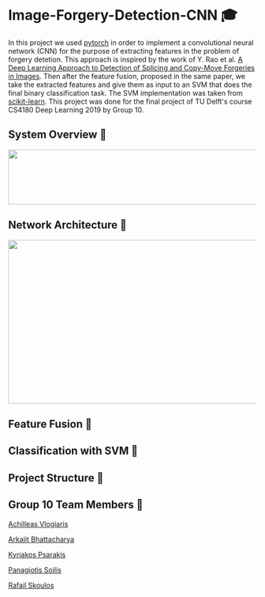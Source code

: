 # Image-Forgery-Detection-CNN :mortar_board:

In this project we used [pytorch](https://pytorch.org/) in order to implement a convolutional neural network (CNN) for the purpose of extracting features in the problem of forgery detetion. This approach is inspired by the work of Y. Rao et al. [A Deep Learning Approach to Detection of Splicing and Copy-Move Forgeries in Images](https://ieeexplore.ieee.org/stamp/stamp.jsp?arnumber=7823911). Then after the feature fusion, proposed in the same paper, we take the extracted features and give them as input to an SVM that does the final binary classification task. The SVM implementation was taken from [scikit-learn](https://scikit-learn.org/stable/). This project was done for the final project of TU Delft's course CS4180 Deep Learning 2019 by Group 10.


## System Overview :scroll:


<p align="center">
  <img src="https://github.com/kPsarakis/Image-Forgery-Detection-CNN/blob/master/reports/images/pipeline.png" height="111" width="600">
</p>


## Network Architecture :triangular_ruler:


<p align="center">
  <img src="https://github.com/kPsarakis/Image-Forgery-Detection-CNN/blob/master/reports/images/network.png" height="331" width="850">
</p>


## Feature Fusion :barber:


## Classification with SVM :flags:


## Project Structure :office:



## Group 10 Team Members :busts_in_silhouette:

[Achilleas Vlogiaris](https://github.com/achilleasvlogiaris)

[Arkajit Bhattacharya](https://github.com/arkajitb)

[Kyriakos Psarakis](https://github.com/kPsarakis)

[Panagiotis Soilis](https://github.com/psoilis)

[Rafail Skoulos](https://github.com/RafailSkoulos17)
